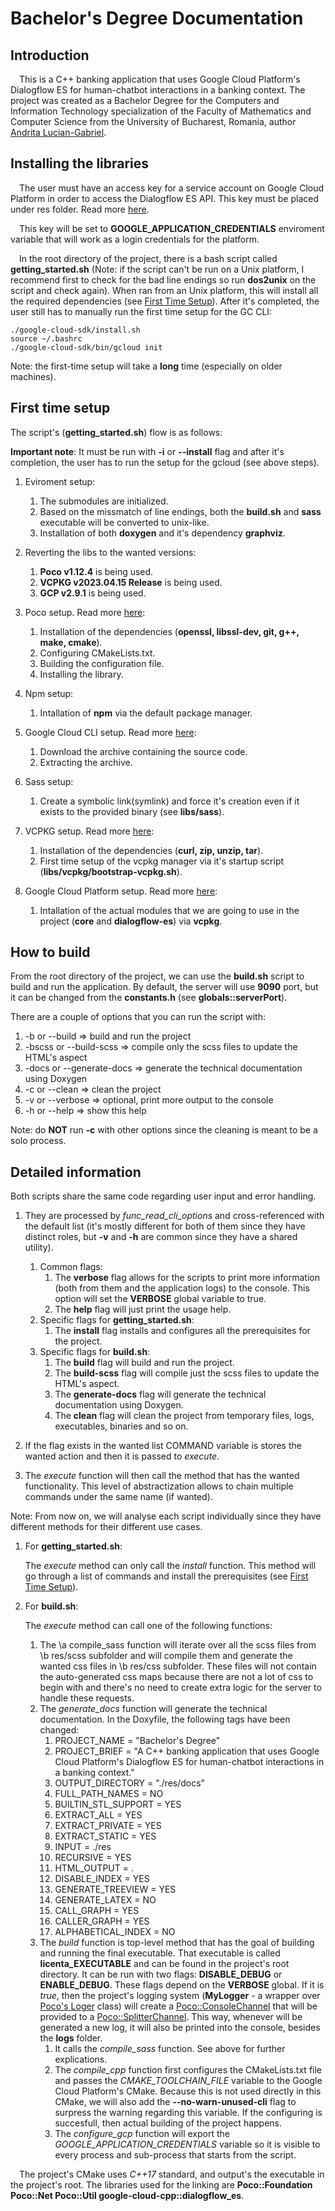 # Bachelor's Degree Documentation
## Introduction
&emsp;This is a C++ banking application that uses Google Cloud Platform's Dialogflow ES for human-chatbot interactions in a banking context. The project was created as a Bachelor Degree for the Computers and Information Technology specialization of the Faculty of Mathematics and Computer Science from the University of Bucharest, Romania, author <a href="https://github.com/AndritaLucianGabriel">Andrita Lucian-Gabriel</a>.
## Installing the libraries
&emsp;The user must have an access key for a service account on Google Cloud Platform in order to access the Dialogflow ES API. This key must be placed under res folder. Read more <a href="https://cloud.google.com/iam/docs/keys-create-delete">here</a>.

&emsp;This key will be set to **GOOGLE_APPLICATION_CREDENTIALS** enviroment variable that will work as a login credentials for the platform.

&emsp;In the root directory of the project, there is a bash script called **getting_started.sh** (Note: if the script can't be run on a Unix platform, I recommend first to check for the bad line endings so run **dos2unix** on the script and check again). When ran from an Unix platform, this will install all the required dependencies (see [First Time Setup](#first-time-setup)). After it's completed, the user still has to manually run the first time setup for the GC CLI:
```
./google-cloud-sdk/install.sh
source ~/.bashrc
./google-cloud-sdk/bin/gcloud init
```
Note: the first-time setup will take a **long** time (especially on older machines).
## First time setup 
The script's (**getting_started.sh**) flow is as follows:

**Important note**: It must be run with **-i** or **--install** flag and after it's completion, the user has to run the setup for the gcloud (see above steps).
1. Eviroment setup:

    1. The submodules are initialized.
    2. Based on the missmatch of line endings, both the **build.sh** and **sass** executable will be converted to unix-like.
    3. Installation of both **doxygen** and it's dependency **graphviz**.
2. Reverting the libs to the wanted versions:

    1. **Poco v1.12.4** is being used.
    2. **VCPKG v2023.04.15 Release** is being used.
    3. **GCP v2.9.1** is being used.
3. Poco setup. Read more <a href="https://github.com/pocoproject/poco">here</a>:

    1. Installation of the dependencies (**openssl, libssl-dev, git, g++, make, cmake**).
    2. Configuring CMakeLists.txt.
    3. Building the configuration file.
    4. Installing the library.
4. Npm setup:

    1. Intallation of **npm** via the default package manager.
5. Google Cloud CLI setup. Read more <a href="https://cloud.google.com/sdk/docs/install">here</a>:

    1. Download the archive containing the source code.
    2. Extracting the archive.
6. Sass setup:

    1. Create a symbolic link(symlink) and force it's creation even if it exists to the provided binary (see **libs/sass**).
7. VCPKG setup. Read more <a href="https://github.com/Microsoft/vcpkg">here</a>:

    1. Installation of the dependencies (**curl, zip, unzip, tar**).
    2. First time setup of the vcpkg manager via it's startup script (**libs/vcpkg/bootstrap-vcpkg.sh**).
8. Google Cloud Platform setup. Read more <a href="https://github.com/googleapis/google-cloud-cpp/tree/main/google/cloud/dialogflow_es/quickstart">here</a>:

    1. Intallation of the actual modules that we are going to use in the project (**core** and **dialogflow-es**) via **vcpkg**.
## How to build
From the root directory of the project, we can use the **build.sh** script to build and run the application. By default, the server will use **9090** port, but it can be changed from the **constants.h** (see **globals::serverPort**).

There are a couple of options that you can run the script with:
1. -b or --build => build and run the project
2. -bscss or --build-scss => compile only the scss files to update the HTML's aspect
3. -docs or --generate-docs => generate the technical documentation using Doxygen
4. -c or --clean => clean the project
5. -v or --verbose => optional, print more output to the console
6. -h or --help => show this help

Note: do **NOT** run **-c** with other options since the cleaning is meant to be a solo process.
## Detailed information
Both scripts share the same code regarding user input and error handling.
1. They are processed by *func_read_cli_options* and cross-referenced with the default list (it's mostly different for both of them since they have distinct roles, but **-v** and **-h** are common since they have a shared utility).

    1. Common flags:
        1. The **verbose** flag allows for the scripts to print more information (both from them and the application logs) to the console. This option will set the **VERBOSE** global variable to true.
        2. The **help** flag will just print the usage help.
    2. Specific flags for **getting_started.sh**:
        1. The **install** flag installs and configures all the prerequisites for the project.
    3. Specific flags for **build.sh**:
        1. The **build** flag will build and run the project.
        2. The **build-scss** flag will compile just the scss files to update the HTML's aspect.
        3. The **generate-docs** flag will generate the technical documentation using Doxygen.
        4. The **clean** flag will clean the project from temporary files, logs, executables, binaries and so on.
2. If the flag exists in the wanted list COMMAND variable is stores the wanted action and then it is passed to *execute*.
3. The *execute* function will then call the method that has the wanted functionality. This level of abstractization allows to chain multiple commands under the same name (if wanted).

Note: From now on, we will analyse each script individually since they have different methods for their different use cases. 

1. For **getting_started.sh**:

    The *execute* method can only call the *install* function. This method will go through a list of commands and install the prerequisites (see [First Time Setup](#first-time-setup)).
2. For **build.sh**:

    The *execute* method can call one of the following functions:

    1. The \a compile_sass function will iterate over all the scss files from \b res/scss subfolder and will compile them and generate the wanted css files in \b res/css subfolder. These files will not contain the auto-generated css maps because there are not a lot of css to begin with and there's no need to create extra logic for the server to handle these requests.
    2. The *generate_docs* function will generate the technical documentation. In the Doxyfile, the following tags have been changed:
        1. PROJECT_NAME = "Bachelor's Degree"
        2. PROJECT_BRIEF = "A C++ banking application that uses Google Cloud Platform's Dialogflow ES for human-chatbot interactions in a banking context."
        3. OUTPUT_DIRECTORY = "./res/docs"
        4. FULL_PATH_NAMES = NO
        5. BUILTIN_STL_SUPPORT = YES
        6. EXTRACT_ALL = YES
        7. EXTRACT_PRIVATE = YES
        8. EXTRACT_STATIC = YES
        9. INPUT = ./res
        10. RECURSIVE = YES
        11. HTML_OUTPUT = .
        12. DISABLE_INDEX = YES
        13. GENERATE_TREEVIEW = YES
        14. GENERATE_LATEX = NO
        15. CALL_GRAPH = YES
        16. CALLER_GRAPH = YES
        17. ALPHABETICAL_INDEX = NO
    3. The *build* function is top-level method that has the goal of building and running the final executable. That executable is called **licenta_EXECUTABLE** and can be found in the project's root directory. It can be run with two flags: **DISABLE_DEBUG** or **ENABLE_DEBUG**. These flags depend on the **VERBOSE** global. If it is *true*, then the project's logging system (**MyLogger** - a wrapper over [Poco's Loger](https://docs.pocoproject.org/current/Poco.Logger.html) class) will create a [Poco::ConsoleChannel](https://docs.pocoproject.org/current/Poco.ConsoleChannel.html) that will be provided to a [Poco::SplitterChannel](https://docs.pocoproject.org/current/Poco.SplitterChannel.html). This way, whenever will be generated a new log, it will also be printed into the console, besides the **logs** folder.
        1. It calls the *compile_sass* function. See above for further explications.
        1. The *compile_cpp* function first configures the CMakeLists.txt file and passes the *CMAKE_TOOLCHAIN_FILE* variable to the Google Cloud Platform's CMake. Because this is not used directly in this CMake, we will also add the **--no-warn-unused-cli** flag to surpress the warning regarding this variable. If the configuring is succesfull, then actual building of the project happens.
        2. The *configure_gcp* function will export the *GOOGLE_APPLICATION_CREDENTIALS* variable so it is visible to every process and sub-process that starts from the script.

&emsp;The project's CMake uses *C++17* standard, and output's the executable in the project's root. The libraries used for the linking are **Poco::Foundation Poco::Net Poco::Util google-cloud-cpp::dialogflow_es**.